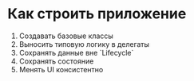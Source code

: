<!-- .slide:    data-transition="zoom" -->
<!-- .slide:    data-background-color="#000" -->
<!-- .slide:    data-background-image="lecture/template/blueprint.png" -->
<!-- .slide:    data-background-size="1920px 1080px"-->

# Как строить приложение

1. Создавать базовые классы <!-- .element: class="fragment" data-fragment-index="1" -->
1. Выносить типовую логику в делегаты <!-- .element: class="fragment" data-fragment-index="1" -->
1. <!-- .element: class="fragment" data-fragment-index="2" --> Сохранять данные вне `Lifecycle`
1. Сохранять состояние <!-- .element: class="fragment" data-fragment-index="3" -->
1. Менять UI консистентно <!-- .element: class="fragment" data-fragment-index="3" -->